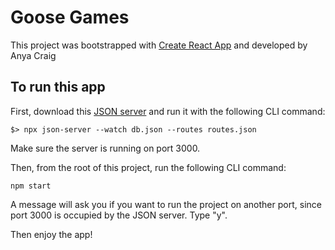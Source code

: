 # Goose Games

This project was bootstrapped with [Create React App](https://github.com/facebook/create-react-app) and developed by Anya Craig

## To run this app

First, download this [JSON server](https://github.com/GooseChase/front-end-take-home-server) and run it with the following CLI command:

```
$> npx json-server --watch db.json --routes routes.json
```

Make sure the server is running on port 3000.

Then, from the root of this project, run the following CLI command:

```
npm start
```

A message will ask you if you want to run the project on another port, since port 3000 is occupied by the JSON server. Type "y".

Then enjoy the app!
